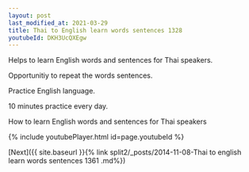 ```yaml
---
layout: post
last_modified_at: 2021-03-29
title: Thai to English learn words sentences 1328 
youtubeId: DKH3UcQXEgw
---
```

 
 
Helps to learn English words and sentences for Thai speakers.

Opportunitiy to repeat the words sentences. 

Practice English language. 
 
10 minutes practice every day. 
 
How to learn English words and sentences for Thai speakers 
 
{% include youtubePlayer.html id=page.youtubeId %}
 
 
[Next]({{ site.baseurl }}{% link  split2/_posts/2014-11-08-Thai to english learn words sentences 1361 .md%})
 
